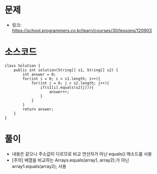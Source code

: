 # 문제
- 링크: 
<https://school.programmers.co.kr/learn/courses/30/lessons/120903>

# 소스코드
```
class Solution {
    public int solution(String[] s1, String[] s2) {
        int answer = 0;
        for(int i = 0; i < s1.length; i++){
            for(int j = 0; j < s2.length; j++){
                if(s1[i].equals(s2[j])){
                    answer++;
                }
            }
        }
        return answer;
    }
}
```
# 풀이
- 내용은 같으나 주소값이 다르므로 비교 연산자가 아닌 equals() 메소드를 사용
- [주의] 배열을 비교하는 Arrays.equals(array1, array2);가 아닌 array1.equals(array2); 사용
